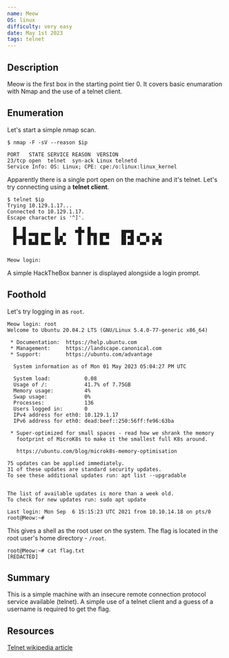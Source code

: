 ```yaml
---
name: Meow
OS: linux
difficulty: very easy
date: May 1st 2023
tags: telnet
---
```

## Description
Meow is the first box in the starting point tier 0. It covers basic enumaration with Nmap and the use of a telnet client.

## Enumeration
Let's start a simple nmap scan.
```
$ nmap -F -sV --reason $ip

PORT   STATE SERVICE REASON  VERSION
23/tcp open  telnet  syn-ack Linux telnetd
Service Info: OS: Linux; CPE: cpe:/o:linux:linux_kernel
```
Apparently there is a single port open on the machine and it's telnet.
Let's try connecting using a __telnet client__.
```
$ telnet $ip
Trying 10.129.1.17...
Connected to 10.129.1.17.
Escape character is '^]'.

  █  █         ▐▌     ▄█▄ █          ▄▄▄▄
  █▄▄█ ▀▀█ █▀▀ ▐▌▄▀    █  █▀█ █▀█    █▌▄█ ▄▀▀▄ ▀▄▀
  █  █ █▄█ █▄▄ ▐█▀▄    █  █ █ █▄▄    █▌▄█ ▀▄▄▀ █▀█


Meow login:
```
A simple HackTheBox banner is displayed alongside a login prompt.

## Foothold
Let's try logging in as `root`.
```
Meow login: root
Welcome to Ubuntu 20.04.2 LTS (GNU/Linux 5.4.0-77-generic x86_64)

 * Documentation:  https://help.ubuntu.com
 * Management:     https://landscape.canonical.com
 * Support:        https://ubuntu.com/advantage

  System information as of Mon 01 May 2023 05:04:27 PM UTC

  System load:           0.08
  Usage of /:            41.7% of 7.75GB
  Memory usage:          4%
  Swap usage:            0%
  Processes:             136
  Users logged in:       0
  IPv4 address for eth0: 10.129.1.17
  IPv6 address for eth0: dead:beef::250:56ff:fe96:63ba

 * Super-optimized for small spaces - read how we shrank the memory
   footprint of MicroK8s to make it the smallest full K8s around.

   https://ubuntu.com/blog/microk8s-memory-optimisation

75 updates can be applied immediately.
31 of these updates are standard security updates.
To see these additional updates run: apt list --upgradable


The list of available updates is more than a week old.
To check for new updates run: sudo apt update

Last login: Mon Sep  6 15:15:23 UTC 2021 from 10.10.14.18 on pts/0
root@Meow:~#
```
This gives a shell as the root user on the system.
The flag is located in the root user's home directory - `/root`.
```
root@Meow:~# cat flag.txt
[REDACTED]
```

## Summary
This is a simple machine with an insecure remote connection protocol service available (telnet). A simple use of a telnet client and a guess of a username is required to get the flag. 

## Resources
[Telnet wikipedia article](https://en.wikipedia.org/wiki/Telnet)